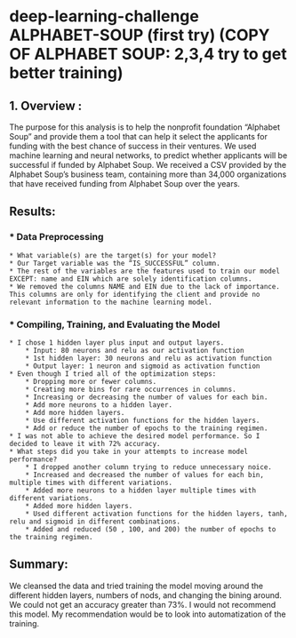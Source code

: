 # deep-learning-challenge ALPHABET-SOUP (first try) (COPY OF ALPHABET SOUP: 2,3,4 try to get better training)
## 1. Overview :
The purpose for this analysis is to help the nonprofit foundation “Alphabet Soup” and provide them a tool that can help it select the applicants for funding with the best chance of success in their ventures. We used machine learning and neural networks, to predict whether applicants will be successful if funded by Alphabet Soup.
We received a CSV provided by the Alphabet Soup’s business team, containing more than 34,000 organizations that have received funding from Alphabet Soup over the years. 

## Results: 
### * Data Preprocessing
    * What variable(s) are the target(s) for your model?
    * Our Target variable was the “IS_SUCCESSFUL” column. 
    * The rest of the variables are the features used to train our model EXCEPT: name and EIN which are solely identification columns. 
    * We removed the columns NAME and EIN due to the lack of importance. This columns are only for identifying the client and provide no relevant information to the machine learning model.
### * Compiling, Training, and Evaluating the Model
    * I chose 1 hidden layer plus input and output layers. 
        * Input: 80 neurons and relu as our activation function
        * 1st hidden layer: 30 neurons and relu as activation function
        * Output layer: 1 neuron and sigmoid as activation function
    * Even though I tried all of the optimization steps: 
        * Dropping more or fewer columns.
        * Creating more bins for rare occurrences in columns.
        * Increasing or decreasing the number of values for each bin.
        * Add more neurons to a hidden layer.
        * Add more hidden layers.
        * Use different activation functions for the hidden layers.
        * Add or reduce the number of epochs to the training regimen.
    * I was not able to achieve the desired model performance. So I decided to leave it with 72% accuracy. 
    * What steps did you take in your attempts to increase model performance?
        * I dropped another column trying to reduce unnecessary noice.
        * Increased and decreased the number of values for each bin, multiple times with different variations.
        * Added more neurons to a hidden layer multiple times with different variations.
        * Added more hidden layers.
        * Used different activation functions for the hidden layers, tanh, relu and sigmoid in different combinations.
        * Added and reduced (50 , 100, and 200) the number of epochs to the training regimen.
## Summary: 
We cleansed the data and tried training the model moving around the different hidden layers, numbers of nods, and changing the bining around. We could not get an accuracy greater than 73%. I would not recommend this model. My recommendation would be to look into automatization of the training. 